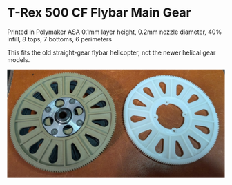# T-Rex 500 CF Flybar Main Gear

Printed in Polymaker ASA 0.1mm layer height, 0.2mm nozzle diameter, 40% infill, 8 tops, 7 bottoms, 6 perimeters

This fits the old straight-gear flybar helicopter, not the newer helical gear models.

![Printed Main Gear](Images/Printed.jpg)